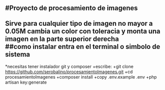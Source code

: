 #Proyecto de procesamiento de imagenes <br>    
Sirve para cualquier tipo de imagen
no mayor a 0.05M
cambia un color con toleracia
y monta una imagen en la parte superior derecha
<br>
##como instalar
entra en el terminal o simbolo de sistema
---
*necesitas tener instalador git y composer
+escribe:
+git clone https://github.com/serobalino/procesamientoImagenes.git
+cd procesamientoImagenes
+composer install
+copy .env.example .env
+php artisan key:generate
